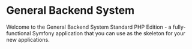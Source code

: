 General Backend System
========================

Welcome to the General Backend System Standard PHP Edition - a fully-functional Symfony
application that you can use as the skeleton for your new applications.

